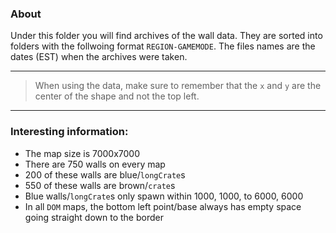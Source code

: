 ### About
Under this folder you will find archives of the wall data. They are sorted into folders with the follwoing format `REGION-GAMEMODE`. The files names are the dates (EST) when the archives were taken.
___
> When using the data, make sure to remember that the `x` and `y` are the center of the shape and not the top left.
___
### Interesting information:
* The map size is 7000x7000
* There are 750 walls on every map
* 200 of these walls are blue/`longCrate`s
* 550 of these walls are brown/`crate`s
* Blue walls/`longCrate`s only spawn within 1000, 1000, to 6000, 6000
* In all `DOM` maps, the bottom left point/base always has empty space going straight down to the border
